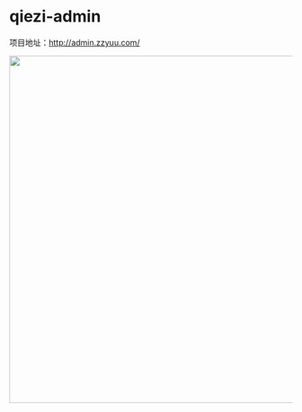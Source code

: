 # qiezi-admin

项目地址：http://admin.zzyuu.com/



<img src="https://github.com/renmay/qiezi-admin/blob/1.jpg" width="1024" height="619"/>
